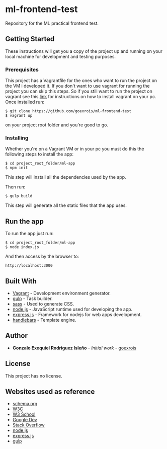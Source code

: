# ml-frontend-test
Repository for the ML practical frontend test.

## Getting Started

These instructions will get you a copy of the project up and running on your local machine for development and testing purposes. 

### Prerequisites

This project has a Vagrantfile for the ones who want to run the project on the VM i developed it. If you don't want to use vagrant for running the project you can skip this steps. 
So if you still want to run the project on vagrant see this [link](https://www.vagrantup.com/docs/installation/) for instructions on how to install vagrant on your pc. 
Once installed run:

```
$ git clone https://github.com/goexrois/ml-frontend-test
$ vagrant up 
```

on your project root folder and you're good to go. 


### Installing

Whether you're on a Vagrant VM or in your pc you must do this the following steps to install the app:

```
$ cd project_root_folder/ml-app
$ npm init
```
This step will install all the dependencies used by the app. 

Then run:
```
$ gulp build 
```
This step will generate all the static files that the app uses. 

## Run the app

To run the app just run: 

```
$ cd project_root_folder/ml-app
$ node index.js
```

And then access by the browser to: 

```
http://localhost:3000
```
## Built With

* [Vagrant](https://www.vagrantup.com/) - Development environment generator.
* [gulp](http://gulpjs.com/) - Task builder.
* [sass](http://sass-lang.com/) - Used to generate CSS.
* [node.js](https://nodejs.org/) - JavaScript runtime used for developing the app.
* [express.js](http://expressjs.com/) - Framework for nodejs for web apps development.
* [handlebars](http://handlebarsjs.com/) - Template engine.

## Author

* **Gonzalo Exequiel Rodriguez Isleño** - *Initial work* - [goexrois](https://github.com/goexrois)

## License

This project has no license.

## Websites used as reference

* [schema.org](https://schema.org)
* [W3C](https://www.w3.org/)
* [W3 School](https://www.w3schools.com/)
* [Google Dev](https://developers.google.com/)
* [Stack Overflow](https://stackoverflow.com/)
* [node.js](https://nodejs.org/)
* [express.js](http://expressjs.com/)
* [gulp](http://gulpjs.com/)
